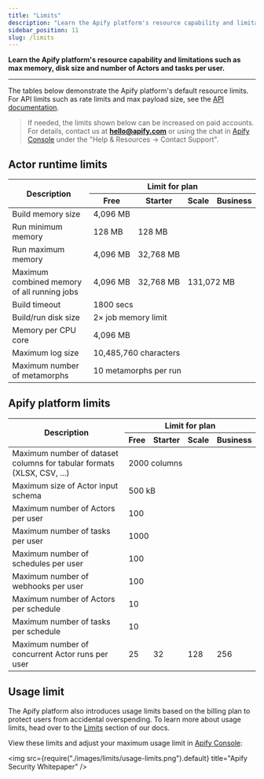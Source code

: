 ```yaml
---
title: "Limits"
description: "Learn the Apify platform's resource capability and limitations such as max memory, disk size and number of Actors and tasks per user."
sidebar_position: 11
slug: /limits
---
```


**Learn the Apify platform's resource capability and limitations such as max memory, disk size and number of Actors and tasks per user.**

---

The tables below demonstrate the Apify platform's default resource limits. For API limits such as rate limits and max payload size, see the [API documentation](/api/v2#rate-limiting).

> If needed, the limits shown below can be increased on paid accounts. For details, contact us at **[hello@apify.com](mailto:hello@apify.com)** or using the chat in [Apify Console](https://console.apify.com/) under the "Help & Resources → Contact Support".

## Actor runtime limits

<table>
    <thead>
    <tr>
        <th rowspan="2">Description</th>
        <th colspan="4">Limit for plan</th>
    </tr>
    <tr>
        <th>Free</th>
        <th>Starter</th>
        <th>Scale</th>
        <th>Business</th>
    </tr>
    </thead>
    <tbody>
        <tr>
            <td>Build memory size</td>
            <td colspan="4">4,096&nbsp;MB</td>
        </tr>
        <tr>
            <td>Run minimum memory</td>
            <td>128&nbsp;MB</td>
            <td colspan="3">128&nbsp;MB</td>
        </tr>
        <tr>
            <td>Run maximum memory</td>
            <td>4,096&nbsp;MB</td>
            <td colspan="3">32,768&nbsp;MB</td>
        </tr>
        <tr>
            <td>Maximum combined memory of all running jobs</td>
            <td>4,096&nbsp;MB</td>
            <td>32,768&nbsp;MB</td>
            <td colspan="2">131,072&nbsp;MB</td>
        </tr>
        <tr>
            <td>Build timeout</td>
            <td colspan="4">1800&nbsp;secs</td>
        </tr>
        <tr>
            <td>Build/run disk size</td>
            <td colspan="4">2× job memory limit</td>
        </tr>
        <tr>
            <td>Memory per CPU core</td>
            <td colspan="4">4,096&nbsp;MB</td>
        </tr>
        <tr>
            <td>Maximum log size</td>
            <td colspan="4">10,485,760&nbsp;characters</td>
        </tr>
        <tr>
            <td>Maximum number of metamorphs</td>
            <td colspan="4">10 metamorphs per run</td>
        </tr>
    </tbody>
</table>

## Apify platform limits

<table>
    <thead>
    <tr>
        <th rowspan="2">Description</th>
        <th colspan="4">Limit for plan</th>
    </tr>
    <tr>
        <th>Free</th>
        <th>Starter</th>
        <th>Scale</th>
        <th>Business</th>
    </tr>
    </thead>
    <tbody>
        <tr>
            <td>Maximum number of dataset columns for tabular formats (XLSX, CSV, ...)</td>
            <td colspan="4">2000&nbsp;columns</td>
        </tr>
        <tr>
            <td>Maximum size of Actor input schema</td>
            <td colspan="4">500&nbsp;kB</td>
        </tr>
        <tr>
            <td>Maximum number of Actors per user</td>
            <td colspan="4">100</td>
        </tr>
        <tr>
            <td>Maximum number of tasks per user</td>
            <td colspan="4">1000</td>
        </tr>
        <tr>
            <td>Maximum number of schedules per user</td>
            <td colspan="4">100</td>
        </tr>
        <tr>
            <td>Maximum number of webhooks per user</td>
            <td colspan="4">100</td>
        </tr>
        <tr>
            <td>Maximum number of Actors per schedule</td>
            <td colspan="4">10</td>
        </tr>
        <tr>
            <td>Maximum number of tasks per schedule</td>
            <td colspan="4">10</td>
        </tr>
        <tr>
            <td>Maximum number of concurrent Actor runs per user </td>
            <td>25</td>
            <td>32</td>
            <td>128</td>
            <td>256</td>
        </tr>
    </tbody>
</table>

## Usage limit

The Apify platform also introduces usage limits based on the billing plan to protect users from accidental overspending. To learn more about usage limits, head over to the [Limits](//platform/console/billing#limits) section of our docs.

View these limits and adjust your maximum usage limit in [Apify Console](https://console.apify.com/billing#/limits):

 <img src={require("./images/limits/usage-limits.png").default} title="Apify Security Whitepaper" />
